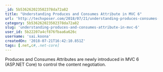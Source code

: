 ```yaml
---
_id: 5b536262023502378da72a82
title: "Understanding Produces and Consumes Attribute in MVC 6"
url: 'http://techxposer.com/2018/07/21/understanding-produces-consumes-attribute-mvc-6/'
category: 5b536262023502378da72a82
slug: 'understanding-produces-and-consumes-attribute-in-mvc-6'
user_id: 5b22207a4cf876fbaa6a626c
username: 'sai.koona'
createdOn: '2018-07-21T16:42:10.851Z'
tags: [.net,c#,.net-core]
---
```


Produces and Consumes Attributes are newly introduced in MVC 6 (ASP.NET Core) to control the content negotiation.
